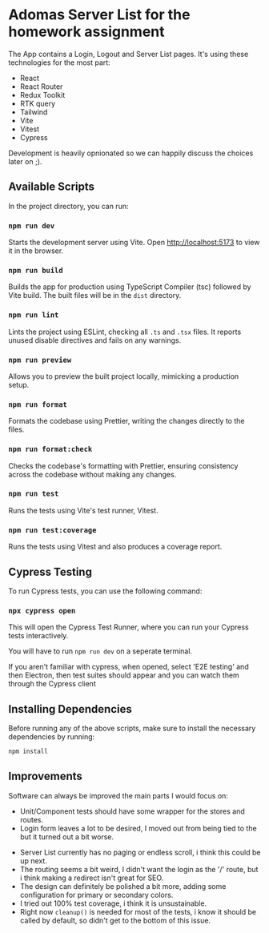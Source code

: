 # Adomas Server List for the homework assignment

The App contains a Login, Logout and Server List pages. It's using these technologies for the most part:
* React 
* React Router 
* Redux Toolkit 
* RTK query 
* Tailwind 
* Vite 
* Vitest 
* Cypress 

Development is heavily opnionated so we can happily discuss the choices later on ;).

## Available Scripts

In the project directory, you can run:

### `npm run dev`

Starts the development server using Vite. Open [http://localhost:5173](http://localhost:5173) to view it in the browser.

### `npm run build`

Builds the app for production using TypeScript Compiler (tsc) followed by Vite build. The built files will be in the `dist` directory.

### `npm run lint`

Lints the project using ESLint, checking all `.ts` and `.tsx` files. It reports unused disable directives and fails on any warnings.

### `npm run preview`

Allows you to preview the built project locally, mimicking a production setup.

### `npm run format`

Formats the codebase using Prettier, writing the changes directly to the files.

### `npm run format:check`

Checks the codebase's formatting with Prettier, ensuring consistency across the codebase without making any changes.

### `npm run test`

Runs the tests using Vite's test runner, Vitest.

### `npm run test:coverage`

Runs the tests using Vitest and also produces a coverage report.

## Cypress Testing

To run Cypress tests, you can use the following command:

### `npx cypress open`

This will open the Cypress Test Runner, where you can run your Cypress tests interactively.

You will have to run `npm run dev` on a seperate terminal.

If you aren't familiar with cypress, when opened, select 'E2E testing' and then Electron, then test suites should appear and you can watch them through the Cypress client

## Installing Dependencies

Before running any of the above scripts, make sure to install the necessary dependencies by running:

```sh
npm install
```

## Improvements

Software can always be improved the main parts I would focus on:

* Unit/Component tests should have some wrapper for the stores and routes.
* Login form leaves a lot to be desired, I moved out from being tied to the <form> but it turned out a bit worse.
* Server List currently has no paging or endless scroll, i think this could be up next.
* The routing seems a bit weird, I didn't want the login as the '/' route, but i think making a redirect isn't great for SEO.
* The design can definitely be polished a bit more, adding some configuration for primary or secondary colors.
* I tried out 100% test coverage, i think it is unsustainable.
* Right now `cleanup()` is needed for most of the tests, i know it should be called by default, so didn't get to the bottom of this issue.

